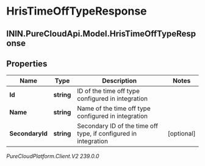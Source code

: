 # HrisTimeOffTypeResponse

## ININ.PureCloudApi.Model.HrisTimeOffTypeResponse

## Properties

|Name | Type | Description | Notes|
|------------ | ------------- | ------------- | -------------|
| **Id** | **string** | ID of the time off type configured in integration | |
| **Name** | **string** | Name of the time off type configured in integration | |
| **SecondaryId** | **string** | Secondary ID of the time off type, if configured in integration | [optional] |



_PureCloudPlatform.Client.V2 239.0.0_
